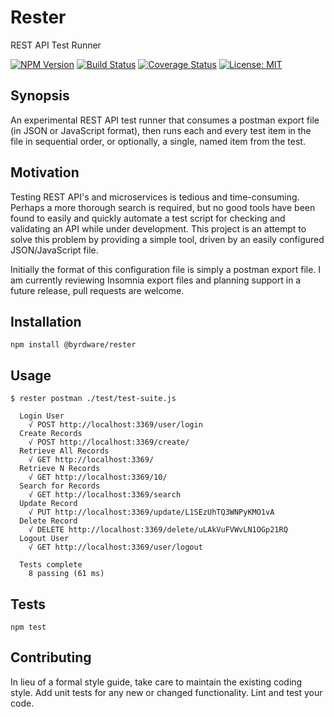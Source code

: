 # Rester

REST API Test Runner

[![NPM Version](https://badge.fury.io/js/%40byrdware%2Frester.svg)](https://www.npmjs.com/package/@byrdware/rester)
[![Build Status](https://travis-ci.org/byrdware/rester.svg?branch=master)](https://travis-ci.org/byrdware/rester)
[![Coverage Status](https://coveralls.io/repos/github/byrdware/rester/badge.svg?branch=master)](https://coveralls.io/github/byrdware/rester?branch=master)
[![License: MIT](https://img.shields.io/badge/License-MIT-green.svg)](https://opensource.org/licenses/MIT)

## Synopsis

An experimental REST API test runner that consumes a postman export file (in
JSON or JavaScript format), then runs each and every test item in the file in
sequential order, or optionally, a single, named item from the test.

## Motivation

Testing REST API's and microservices is tedious and time-consuming. Perhaps a
more thorough search is required, but no good tools have been found to easily
and quickly automate a test script for checking and validating an API while
under development. This project is an attempt to solve this problem by
providing a simple tool, driven by an easily configured JSON/JavaScript file.

Initially the format of this configuration file is simply a postman export
file. I am currently reviewing Insomnia export files and planning support in
a future release, pull requests are welcome.

## Installation

  `npm install @byrdware/rester`

## Usage

    $ rester postman ./test/test-suite.js
    
      Login User
        √ POST http://localhost:3369/user/login
      Create Records
        √ POST http://localhost:3369/create/
      Retrieve All Records
        √ GET http://localhost:3369/
      Retrieve N Records
        √ GET http://localhost:3369/10/
      Search for Records
        √ GET http://localhost:3369/search
      Update Record
        √ PUT http://localhost:3369/update/L1SEzUhTQ3WNPyKMO1vA
      Delete Record
        √ DELETE http://localhost:3369/delete/uLAkVuFVWvLN1OGp21RQ
      Logout User
        √ GET http://localhost:3369/user/logout

      Tests complete
        8 passing (61 ms)

## Tests

  `npm test`

## Contributing

In lieu of a formal style guide, take care to maintain the existing coding style. Add unit tests for any new or changed functionality. Lint and test your code.
